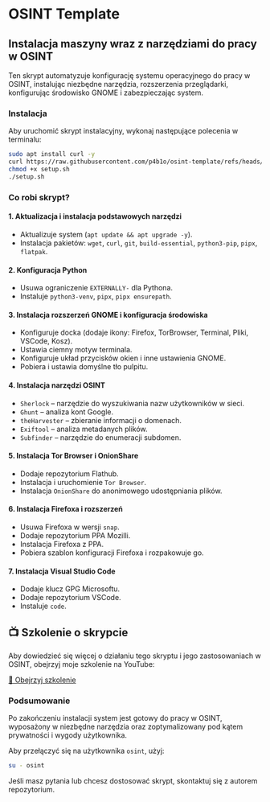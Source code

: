 # OSINT Template

## Instalacja maszyny wraz z narzędziami do pracy w OSINT

Ten skrypt automatyzuje konfigurację systemu operacyjnego do pracy w OSINT, instalując niezbędne narzędzia, rozszerzenia przeglądarki, konfigurując środowisko GNOME i zabezpieczając system.

### **Instalacja**

Aby uruchomić skrypt instalacyjny, wykonaj następujące polecenia w terminalu:

```bash
sudo apt install curl -y
curl https://raw.githubusercontent.com/p4b1o/osint-template/refs/heads/main/setup.sh > setup.sh
chmod +x setup.sh
./setup.sh
```

### **Co robi skrypt?**

#### 1. **Aktualizacja i instalacja podstawowych narzędzi**

- Aktualizuje system (`apt update && apt upgrade -y`).
- Instalacja pakietów: `wget`, `curl`, `git`, `build-essential`, `python3-pip`, `pipx`, `flatpak`.

#### 2. **Konfiguracja Python**

- Usuwa ograniczenie `EXTERNALLY-` dla Pythona.
- Instaluje `python3-venv`, `pipx`, `pipx ensurepath`.

#### 3. **Instalacja rozszerzeń GNOME i konfiguracja środowiska**

- Konfiguruje docka (dodaje ikony: Firefox, TorBrowser, Terminal, Pliki, VSCode, Kosz).
- Ustawia ciemny motyw terminala.
- Konfiguruje układ przycisków okien i inne ustawienia GNOME.
- Pobiera i ustawia domyślne tło pulpitu.

#### 4. **Instalacja narzędzi OSINT**

- `Sherlock` – narzędzie do wyszukiwania nazw użytkowników w sieci.
- `Ghunt` – analiza kont Google.
- `theHarvester` – zbieranie informacji o domenach.
- `Exiftool` – analiza metadanych plików.
- `Subfinder` – narzędzie do enumeracji subdomen.

#### 5. **Instalacja Tor Browser i OnionShare**

- Dodaje repozytorium Flathub.
- Instalacja i uruchomienie `Tor Browser`.
- Instalacja `OnionShare` do anonimowego udostępniania plików.

#### 6. **Instalacja Firefoxa i rozszerzeń**

- Usuwa Firefoxa w wersji `snap`.
- Dodaje repozytorium PPA Mozilli.
- Instalacja Firefoxa z PPA.
- Pobiera szablon konfiguracji Firefoxa i rozpakowuje go.

#### 7. **Instalacja Visual Studio Code**

- Dodaje klucz GPG Microsoftu.
- Dodaje repozytorium VSCode.
- Instaluje `code`.

## 📺 Szkolenie o skrypcie
Aby dowiedzieć się więcej o działaniu tego skryptu i jego zastosowaniach w OSINT, obejrzyj moje szkolenie na YouTube:

[🔗 Obejrzyj szkolenie](https://www.youtube.com/watch?v=MUmslWdxViU)

### **Podsumowanie**

Po zakończeniu instalacji system jest gotowy do pracy w OSINT, wyposażony w niezbędne narzędzia oraz zoptymalizowany pod kątem prywatności i wygody użytkownika.

Aby przełączyć się na użytkownika `osint`, użyj:

```bash
su - osint
```

Jeśli masz pytania lub chcesz dostosować skrypt, skontaktuj się z autorem repozytorium.

